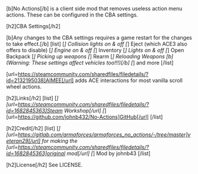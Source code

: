 [b]No Actions[/b] is a client side mod that removes useless action menu actions. These can be configured in the CBA settings.

[h2]CBA Settings[/h2]

[b]Any changes to the CBA settings requires a game restart for the changes to take effect.[/b]
[list]
[*] Collision lights on & off
[*] Eject (which ACE3 also offers to disable)
[*] Engine on & off
[*] Inventory
[*] Lights on & off
[*] Open Backpack
[*] Picking up weapons
[*] Rearm
[*] Reloading Weapons [b](Warning: These settings affect vehicles too!!!)[/b]
[*] and more
[/list]

[url=https://steamcommunity.com/sharedfiles/filedetails/?id=2132195038]AIMEE[/url] adds ACE interactions for most vanilla scroll wheel actions.

[h2]Links[/h2]
[list]
[*] [url=https://steamcommunity.com/sharedfiles/filedetails/?id=1682845363]Steam Workshop[/url]
[*] [url=https://github.com/johnb432/No-Actions]GitHub[/url]
[/list]

[h2]Credit[/h2]
[list]
[*] [url=https://gitlab.com/armaforces/armaforces_no_actions/-/tree/master]veteran29[/url] for making the [url=https://steamcommunity.com/sharedfiles/filedetails/?id=1682845363]original mod[/url]
[*] Mod by johnb43
[/list]

[h2]License[/h2]
See LICENSE.
